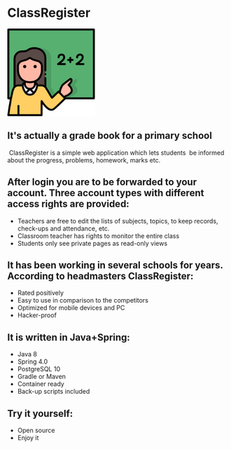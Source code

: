 # ClassRegister 
<img src="./teacher.png" width="200" height="200">

 
 
## It's actually a grade book for a primary school

 ClassRegister is a simple web application which lets students
 be informed about the progress, problems, homework, marks etc.

## After login you are to be forwarded to your account. Three account types with different access rights are provided:

- Teachers are free to edit the lists of subjects, topics, to keep records, check-ups and attendance, etc.
- Classroom teacher has rights to monitor the entire class
- Students only see private pages as read-only views

## It has been working in several schools for years. According to headmasters ClassRegister:

- Rated positively
- Easy to use in comparison to the competitors
- Optimized for mobile devices and PC
- Hacker-proof

## It is written in Java+Spring:

- Java 8
- Spring 4.0
- PostgreSQL 10
- Gradle or Maven 
- Container ready
- Back-up scripts included

## Try it yourself:

- Open source
- Enjoy it

